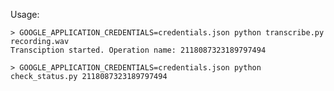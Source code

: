Usage:

    > GOOGLE_APPLICATION_CREDENTIALS=credentials.json python transcribe.py recording.wav
    Transciption started. Operation name: 2118087323189797494

    > GOOGLE_APPLICATION_CREDENTIALS=credentials.json python check_status.py 2118087323189797494
